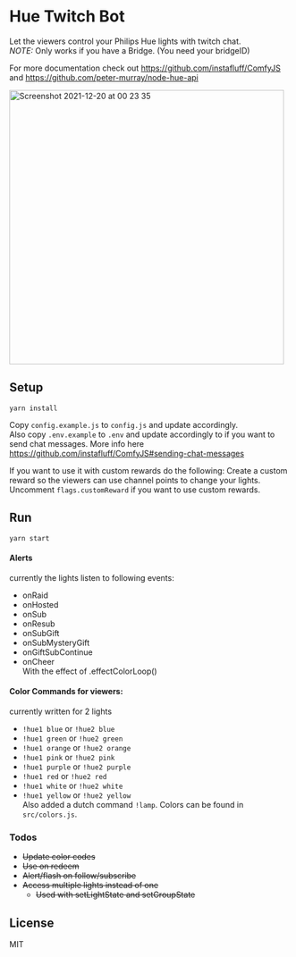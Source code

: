 # Hue Twitch Bot

Let the viewers control your Philips Hue lights with twitch chat.<br/>
_NOTE:_ Only works if you have a Bridge. (You need your bridgeID)

For more documentation check out https://github.com/instafluff/ComfyJS and https://github.com/peter-murray/node-hue-api

<img width="491" alt="Screenshot 2021-12-20 at 00 23 35" src="https://user-images.githubusercontent.com/12715277/146694768-79dd5322-0f4b-41c3-bdcc-657b84a9fdd9.png">

## Setup

```
yarn install
```

Copy `config.example.js` to `config.js` and update accordingly.<br/>
Also copy `.env.example` to `.env` and update accordingly to if you want to send chat messages. More info here https://github.com/instafluff/ComfyJS#sending-chat-messages

If you want to use it with custom rewards do the following:
Create a custom reward so the viewers can use channel points to change your lights.
Uncomment `flags.customReward` if you want to use custom rewards.

## Run

```
yarn start
```

#### Alerts

currently the lights listen to following events:

- onRaid
- onHosted
- onSub
- onResub
- onSubGift
- onSubMysteryGift
- onGiftSubContinue
- onCheer<br/>
  With the effect of .effectColorLoop()

#### Color Commands for viewers:

currently written for 2 lights

- `!hue1 blue` or `!hue2 blue`
- `!hue1 green` or `!hue2 green`
- `!hue1 orange` or `!hue2 orange`
- `!hue1 pink` or `!hue2 pink`
- `!hue1 purple` or `!hue2 purple`
- `!hue1 red` or `!hue2 red`
- `!hue1 white` or `!hue2 white`
- `!hue1 yellow` or `!hue2 yellow`<br/>
  Also added a dutch command `!lamp`.
  Colors can be found in `src/colors.js`.

### Todos

- ~~Update color codes~~
- ~~Use on redeem~~
- ~~Alert/flash on follow/subscribe~~
- ~~Access multiple lights instead of one~~
  - ~~Used with setLightState and setGroupState~~

## License

MIT
